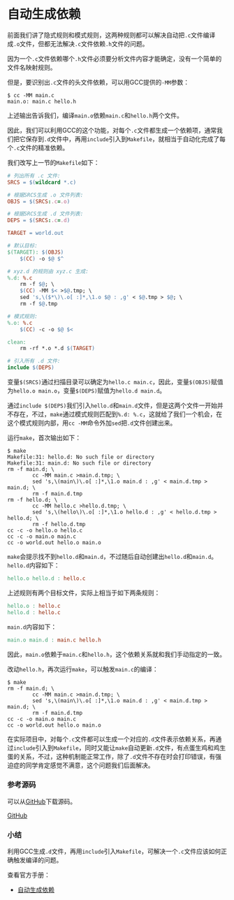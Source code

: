 # 自动生成依赖

前面我们讲了隐式规则和模式规则，这两种规则都可以解决自动把`.c`文件编译成`.o`文件，但都无法解决`.c`文件依赖`.h`文件的问题。

因为一个`.c`文件依赖哪个`.h`文件必须要分析文件内容才能确定，没有一个简单的文件名映射规则。

但是，要识别出`.c`文件的头文件依赖，可以用GCC提供的`-MM`参数：

```plain
$ cc -MM main.c
main.o: main.c hello.h
```

上述输出告诉我们，编译`main.o`依赖`main.c`和`hello.h`两个文件。

因此，我们可以利用GCC的这个功能，对每个`.c`文件都生成一个依赖项，通常我们把它保存到`.d`文件中，再用`include`引入到`Makefile`，就相当于自动化完成了每个`.c`文件的精准依赖。

我们改写上一节的`Makefile`如下：

```makefile
# 列出所有 .c 文件:
SRCS = $(wildcard *.c)

# 根据SRCS生成 .o 文件列表:
OBJS = $(SRCS:.c=.o)

# 根据SRCS生成 .d 文件列表:
DEPS = $(SRCS:.c=.d)

TARGET = world.out

# 默认目标:
$(TARGET): $(OBJS)
	$(CC) -o $@ $^

# xyz.d 的规则由 xyz.c 生成:
%.d: %.c
	rm -f $@; \
	$(CC) -MM $< >$@.tmp; \
	sed 's,\($*\)\.o[ :]*,\1.o $@ : ,g' < $@.tmp > $@; \
	rm -f $@.tmp

# 模式规则:
%.o: %.c
	$(CC) -c -o $@ $<

clean:
	rm -rf *.o *.d $(TARGET)

# 引入所有 .d 文件:
include $(DEPS)
```

变量`$(SRCS)`通过扫描目录可以确定为`hello.c main.c`，因此，变量`$(OBJS)`赋值为`hello.o main.o`，变量`$(DEPS)`赋值为`hello.d main.d`。

通过`include $(DEPS)`我们引入`hello.d`和`main.d`文件，但是这两个文件一开始并不存在，不过，`make`通过模式规则匹配到`%.d: %.c`，这就给了我们一个机会，在这个模式规则内部，用`cc -MM`命令外加`sed`把`.d`文件创建出来。

运行`make`，首次输出如下：

```plain
$ make
Makefile:31: hello.d: No such file or directory
Makefile:31: main.d: No such file or directory
rm -f main.d; \
        cc -MM main.c >main.d.tmp; \
        sed 's,\(main\)\.o[ :]*,\1.o main.d : ,g' < main.d.tmp > main.d; \
        rm -f main.d.tmp
rm -f hello.d; \
        cc -MM hello.c >hello.d.tmp; \
        sed 's,\(hello\)\.o[ :]*,\1.o hello.d : ,g' < hello.d.tmp > hello.d; \
        rm -f hello.d.tmp
cc -c -o hello.o hello.c
cc -c -o main.o main.c
cc -o world.out hello.o main.o
```

`make`会提示找不到`hello.d`和`main.d`，不过随后自动创建出`hello.d`和`main.d`。`hello.d`内容如下：

```makefile
hello.o hello.d : hello.c
```

上述规则有两个目标文件，实际上相当于如下两条规则：

```makefile
hello.o : hello.c
hello.d : hello.c
```

`main.d`内容如下：

```makefile
main.o main.d : main.c hello.h
```

因此，`main.o`依赖于`main.c`和`hello.h`，这个依赖关系就和我们手动指定的一致。

改动`hello.h`，再次运行`make`，可以触发`main.c`的编译：

```plain
$ make
rm -f main.d; \
        cc -MM main.c >main.d.tmp; \
        sed 's,\(main\)\.o[ :]*,\1.o main.d : ,g' < main.d.tmp > main.d; \
        rm -f main.d.tmp
cc -c -o main.o main.c
cc -o world.out hello.o main.o
```

在实际项目中，对每个`.c`文件都可以生成一个对应的`.d`文件表示依赖关系，再通过`include`引入到`Makefile`，同时又能让`make`自动更新`.d`文件，有点蛋生鸡和鸡生蛋的关系，不过，这种机制能正常工作，除了`.d`文件不存在时会打印错误，有强迫症的同学肯定感觉不满意，这个问题我们后面解决。

### 参考源码

可以从[GitHub](https://github.com/michaelliao/makefile-tutorial/tree/main/v6)下载源码。

<a class="git-explorer" href="https://github.com/michaelliao/makefile-tutorial/tree/main/v6">GitHub</a>

### 小结

利用GCC生成`.d`文件，再用`include`引入`Makefile`，可解决一个`.c`文件应该如何正确触发编译的问题。

查看官方手册：

- [自动生成依赖](https://www.gnu.org/software/make/manual/html_node/Automatic-Prerequisites.html)
